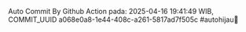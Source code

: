 Auto Commit By Github Action pada: 2025-04-16 19:41:49 WIB, COMMIT_UUID a068e0a8-1e44-408c-a261-5817ad7f505c #autohijau🗿
